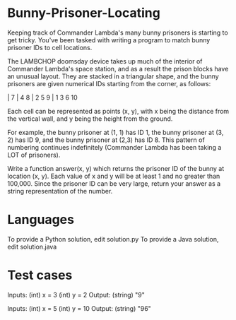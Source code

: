 # Bunny-Prisoner-Locating

Keeping track of Commander Lambda's many bunny prisoners is starting to get tricky. You've been tasked with writing a program to match bunny prisoner IDs to cell locations.

The LAMBCHOP doomsday device takes up much of the interior of Commander Lambda's space station, and as a result the prison blocks have an unusual layout. They are stacked in a triangular shape, and the bunny prisoners are given numerical IDs starting from the corner, as follows:

| 7
| 4 8
| 2 5 9
| 1 3 6 10

Each cell can be represented as points (x, y), with x being the distance from the vertical wall, and y being the height from the ground. 

For example, the bunny prisoner at (1, 1) has ID 1, the bunny prisoner at (3, 2) has ID 9, and the bunny prisoner at (2,3) has ID 8. This pattern of numbering continues indefinitely (Commander Lambda has been taking a LOT of prisoners). 

Write a function answer(x, y) which returns the prisoner ID of the bunny at location (x, y). Each value of x and y will be at least 1 and no greater than 100,000. Since the prisoner ID can be very large, return your answer as a string representation of the number.

Languages
=========

To provide a Python solution, edit solution.py
To provide a Java solution, edit solution.java

Test cases
==========

Inputs:
    (int) x = 3
    (int) y = 2
Output:
    (string) "9"

Inputs:
    (int) x = 5
    (int) y = 10
Output:
    (string) "96"
